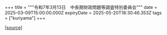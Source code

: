 +++
title = """令和7年3月13日　中長期財政問題等調査特別委員会"""
date = 2025-03-09T15:00:00.000Z
expiryDate = 2025-05-20T18:30:46.353Z
tags = ["kuriyama"]
+++


[[source]](https://www.town.kuriyama.hokkaido.jp/site/gikai/30850.html)
